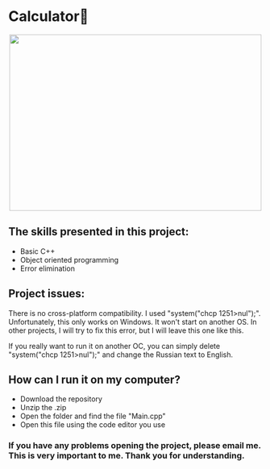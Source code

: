 # Calculator🧮

<p align="center"><img src="https://camo.githubusercontent.com/27796a09232acaca37d11364633ea6765c5c430030ef8a29ff8d3eb149279f0f/68747470733a2f2f692e67696665722e636f6d2f6f726967696e2f36302f36306330353632356163366263653766383235343039346465643538666135302e676966" width="500" height="350"></p>

## The skills presented in this project:

- Basic C++
- Object oriented programming
- Error elimination

## Project issues:

There is no cross-platform compatibility. I used "system("chcp 1251>nul");". Unfortunately, this only works on Windows. It won't start on another OS. In other projects, I will try to fix this error, but I will leave this one like this.

If you really want to run it on another OC, you can simply delete "system("chcp 1251>nul");" and change the Russian text to English.

## How can I run it on my computer?

- Download the repository
- Unzip the .zip
- Open the folder and find the file "Main.cpp"
- Open this file using the code editor you use

### **If you have any problems opening the project, please email me. This is very important to me. Thank you for understanding.**
